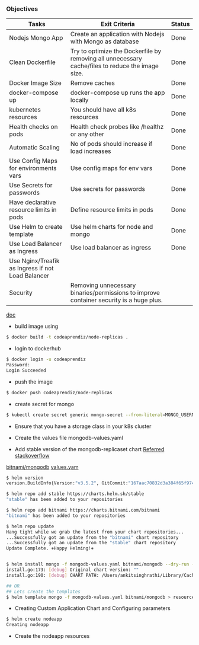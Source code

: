 ### Objectives

Tasks |   Exit Criteria | Status |
---    | --- | --- | 
Nodejs Mongo App | Create an application with Nodejs with Mongo as database | Done
Clean Dockerfile | Try to optimize the Dockerfile by removing all unnecessary cache/files to reduce the image size. | Done
Docker Image Size | Remove caches | Done
docker-compose up  | docker-compose up runs the app locally | Done | 
kubernetes resources | You should have all k8s resources | Done | 
Health checks on pods | Health check probes like /healthz or any other | Done
Automatic Scaling | No of pods should increase if load increases | Done
Use Config Maps for environments vars | Use config maps for env vars | Done
Use Secrets for passwords | Use secrets for passwords | Done
Have declarative resource limits in pods | Define resource limits in pods | Done
Use Helm to create template | Use helm charts for node and mongo | Done
Use Load Balancer as Ingress | Use load balancer as ingress | Done
Use Nginx/Treafik as Ingress if not Load Balancer |  | 
Security | Removing unnecessary binaries/permissions to improve container security is a huge plus. |  
 

[doc](https://www.digitalocean.com/community/tutorials/how-to-scale-a-node-js-application-with-mongodb-on-kubernetes-using-helm)




- build image using

```bash
$ docker build -t codeaprendiz/node-replicas .  
```

- login to dockerhub

```bash
$ docker login -u codeaprendiz                
Password: 
Login Succeeded
```

- push the image

```bash
$ docker push codeaprendiz/node-replicas  
```



- create secret for mongo

```bash
$ kubectl create secret generic mongo-secret --from-literal=MONGO_USERNAME=admin --from-literal=MONGO_PASSWORD=password --dry-run=client -o yaml > secret.yaml
```

- Ensure that you have a storage class in your k8s cluster

- Create the values file mongodb-values.yaml

- Add stable version of the mongodb-replicaset chart [Referred stackoverflow](https://stackoverflow.com/questions/57970255/helm-v3-cannot-find-the-official-repo)

[bitnami/mongodb](https://github.com/bitnami/charts/tree/master/bitnami/mongodb)
[values.yam](https://github.com/bitnami/charts/blob/master/bitnami/mongodb/values.yaml)
```bash
$ helm version                  
version.BuildInfo{Version:"v3.5.2", GitCommit:"167aac70832d3a384f65f9745335e9fb40169dc2", GitTreeState:"dirty", GoVersion:"go1.15.7"}

$ helm repo add stable https://charts.helm.sh/stable
"stable" has been added to your repositories

$ helm repo add bitnami https://charts.bitnami.com/bitnami
"bitnami" has been added to your repositories

$ helm repo update                                                                                   
Hang tight while we grab the latest from your chart repositories...
...Successfully got an update from the "bitnami" chart repository
...Successfully got an update from the "stable" chart repository
Update Complete. ⎈Happy Helming!⎈


$ helm install mongo -f mongodb-values.yaml bitnami/mongodb --dry-run --debug > helm-output.txt
install.go:173: [debug] Original chart version: ""
install.go:190: [debug] CHART PATH: /Users/ankitsinghrathi/Library/Caches/helm/repository/mongodb-10.7.1.tgz

## OR
## Lets create the templates
$ helm template mongo -f mongodb-values.yaml bitnami/mongodb > resources.yaml

```



- Creating Custom Application Chart and Configuring parameters

```bash
$ helm create nodeapp
Creating nodeapp
```


- Create the nodeapp resources

```bash

```